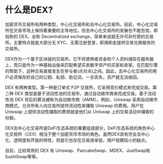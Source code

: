 # 什么是DEX?

加密货币交易所有两种类型，中心化交易所和去中心化交易所。目前，中心化交易所在交易市场上保持着重要的主导地位。但去中心化交易所的发展也不能忽视，即俗称的 DEX，全称 Decentralized exchange，简单来说就无许可非托管的交易所。主要特点就是大部分无 KYC、无需注册登录，即用即走提供交易兑换服务的交易所。

DEX作为一个基于区块链的交易所，它不将使用者资金和个人资料储存在服务器上，而只是作为一种基础设施来匹配希望买卖数字资产的买家和卖家。在匹配引擎的帮助下，这种交易直接发生在参与者\(点对点\)之间。因此，去中心化交易所的用户必须保存好自己的公钥、私钥、助记词，一旦丢失，资产就无法收回。

DEX 有两种类型。第一种是订单式 P2P 交易所，它采用竞价模式来完成交易。第二种 DEX 类型是基于流动性池的交易所，通过自动做市商来完成交易。基于流动性池 DEX 背后的算法被称为自动做市商（AMM）。例如，Uniswap 采用自动做市商模式，允许所有人向交易所提供流动性来赚取 Uniswap 的费用。用户在 Uniswap 上提供流动性赚取的费用就是他们从 Uniswap 上的交易活动中赚取的份额。

DEX去中心化交易所是DeFi生态系统的重要组成部分，DeFi生态系统的角色中心化交易所（CEX）相当于整个加密货币市场的角色。虽然DEX具有完全去中心化、透明度和开放的特性，但是它也存在交易效率低，用户规模较小的缺点。

目前，比较常用的 DEX 有 Uniswap、PancakeSwap、MDEX、JustSwap和SushiSwap等等。





